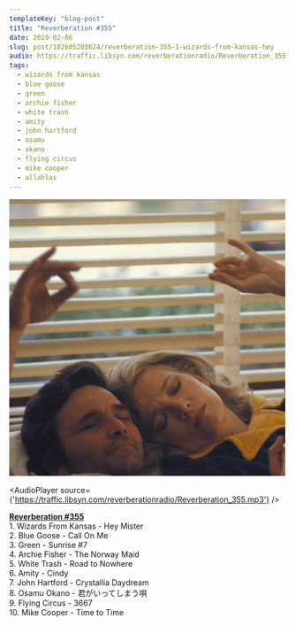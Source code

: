 ```yaml
---
templateKey: "blog-post"
title: "Reverberation #355"
date: 2019-02-06
slug: post/182605203624/reverberation-355-1-wizards-from-kansas-hey
audio: https://traffic.libsyn.com/reverberationradio/Reverberation_355.mp3
tags:
  - wizards from kansas
  - blue goose
  - green
  - archie fisher
  - white trash
  - amity
  - john hartford
  - osamu
  - okano
  - flying circus
  - mike cooper
  - allahlas
---
```


![Reverberation #355](../images/e6b523fd7c7f22cf64c88988e15de42f5b612835b2af5c4103ae840b9e80a0c7.png)

<AudioPlayer source={'https://traffic.libsyn.com/reverberationradio/Reverberation_355.mp3'} />

<p><b><a href="https://traffic.libsyn.com/reverberationradio/Reverberation_355.mp3">Reverberation #355</a></b><br /><b></b>1. Wizards From Kansas - Hey Mister<br />2. Blue Goose - Call On Me<br />3. Green - Sunrise #7 <br />4. Archie Fisher - The Norway Maid <br />5. White Trash - Road to Nowhere<br />6. Amity - Cindy<br />7. John Hartford - Crystallia Daydream &nbsp;<br />8. Osamu Okano - &#21531;&#12363;&#12441;&#12356;&#12387;&#12390;&#12375;&#12414;&#12358;&#21764;<br />9. Flying Circus - 3667<br />10. Mike Cooper - Time to Time<br /></p>
